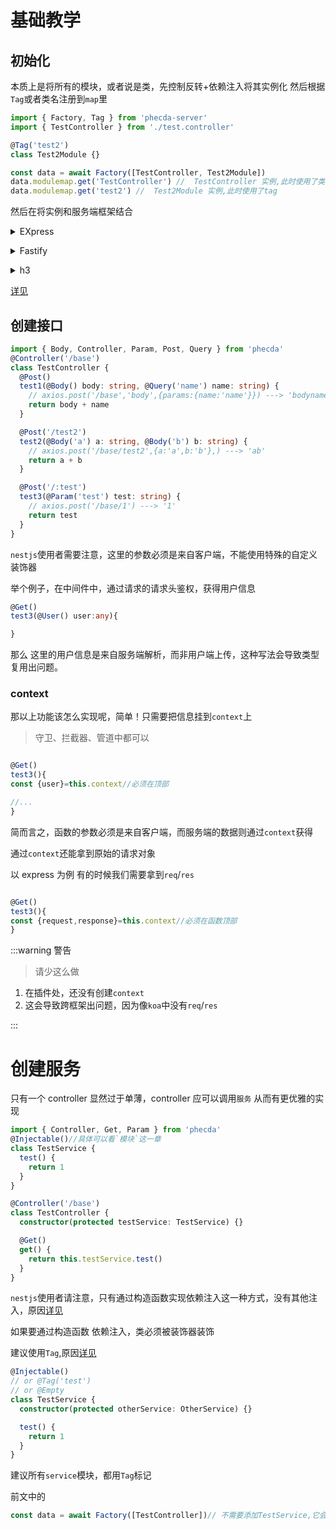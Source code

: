 # 基础教学

## 初始化

本质上是将所有的模块，或者说是类，先控制反转+依赖注入将其实例化
然后根据`Tag`或者类名注册到`map`里

```ts
import { Factory, Tag } from 'phecda-server'
import { TestController } from './test.controller'

@Tag('test2')
class Test2Module {}

const data = await Factory([TestController, Test2Module])
data.modulemap.get('TestController') //  TestController 实例,此时使用了类名
data.modulemap.get('test2') //  Test2Module 实例,此时使用了tag
```

然后在将实例和服务端框架结合

<details>
<summary>EXpress</summary><br>

```ts
import { bindApp } from 'phecda-server/express'

// ..

const router = express.Router()
bindApp(router, data)// work for router
```

<br></details>


<details>
<summary>Fastify</summary><br>

```ts
// rollup.config.js
import { bindApp } from 'phecda-server/fastify'
const fastify = Fastify({
  logger: true,
})

fastify.register(bindApp(data))
```

<br></details>


<details>
<summary>h3</summary><br>

```ts
// rollup.config.js
import { bindApp } from 'phecda-server/h3'

const router = createRouter()
bindApp(router, data)
```

<br></details>

[详见]()

## 创建接口

```ts
import { Body, Controller, Param, Post, Query } from 'phecda'
@Controller('/base')
class TestController {
  @Post()
  test1(@Body() body: string, @Query('name') name: string) {
    // axios.post('/base','body',{params:{name:'name'}}) ---> 'bodyname'
    return body + name
  }

  @Post('/test2')
  test2(@Body('a') a: string, @Body('b') b: string) {
    // axios.post('/base/test2',{a:'a',b:'b'},) ---> 'ab'
    return a + b
  }

  @Post('/:test')
  test3(@Param('test') test: string) {
    // axios.post('/base/1') ---> '1'
    return test
  }
}
```

`nestjs`使用者需要注意，这里的参数必须是来自客户端，不能使用特殊的自定义装饰器

举个例子，在中间件中，通过请求的请求头鉴权，获得用户信息

```ts
@Get()
test3(@User() user:any){

}
```

那么 这里的用户信息是来自服务端解析，而非用户端上传，这种写法会导致类型复用出问题。

### context

那以上功能该怎么实现呢，简单！只需要把信息挂到`context`上
> 守卫、拦截器、管道中都可以

```ts

@Get()
test3(){
const {user}=this.context//必须在顶部

//...
}

```

简而言之，函数的参数必须是来自客户端，而服务端的数据则通过`context`获得

通过`context`还能拿到原始的请求对象

以 express 为例 有的时候我们需要拿到`req`/`res`

```ts

@Get()
test3(){
const {request,response}=this.context//必须在函数顶部
}

```

:::warning 警告

> 请少这么做

1. 在插件处，还没有创建`context`
2. 这会导致跨框架出问题，因为像`koa`中没有`req`/`res`

:::




# 创建服务

只有一个 controller 显然过于单薄，controller 应可以调用`服务` 从而有更优雅的实现

```ts
import { Controller, Get, Param } from 'phecda'
@Injectable()//具体可以看`模块`这一章
class TestService {
  test() {
    return 1
  }
}

@Controller('/base')
class TestController {
  constructor(protected testService: TestService) {}

  @Get()
  get() {
    return this.testService.test()
  }
}
```

`nestjs`使用者请注意，只有通过构造函数实现依赖注入这一种方式，没有其他注入，原因[详见](./compare.md)

如果要通过构造函数 依赖注入，类必须被装饰器装饰

建议使用`Tag`,原因[详见](./advance.md)

```ts
@Injectable()
// or @Tag('test')
// or @Empty
class TestService {
  constructor(protected otherService: OtherService) {}

  test() {
    return 1
  }
}
```

建议所有`service`模块，都用`Tag`标记


前文中的
```ts
const data = await Factory([TestController])// 不需要添加TestService,它会作为TestController的依赖被处理
```